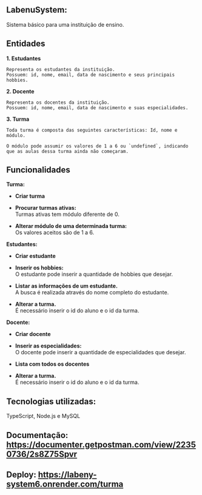 ## LabenuSystem:

Sistema básico para uma instituição de ensino.

## Entidades

<strong>1. Estudantes</strong> 

    Representa os estudantes da instituição.
    Possuem: id, nome, email, data de nascimento e seus principais hobbies. 

<strong>2. Docente</strong> 

    Representa os docentes da instituição.
    Possuem: id, nome, email, data de nascimento e suas especialidades.

<strong>3. Turma</strong> 

    Toda turma é composta das seguintes características: Id, nome e módulo.
    
    O módulo pode assumir os valores de 1 a 6 ou `undefined`, indicando que as aulas dessa turma ainda não começaram.

## Funcionalidades

<strong> Turma: </strong>

<ul>
    <p><li><strong>Criar turma</strong></li></p>
    <p><li><strong>Procurar turmas ativas:</strong></li> Turmas ativas tem módulo diferente de 0. </p>
    <p><li><strong>Alterar módulo de uma determinada turma:</strong></li> Os valores aceitos são de 1 a 6.</p>
</ul>

<strong> Estudantes: </strong>

<ul>
    <p><li><strong>Criar estudante</strong></li></p>
    <p><li><strong>Inserir os hobbies:</strong></li>O estudante pode inserir a quantidade de hobbies que desejar.</p>
    <p><li><strong>Listar as informações de um estudante.</strong></li> A busca é realizada através do nome completo do estudante.</p>
    <p><li><strong>Alterar a turma.</strong></li> É necessário inserir o id do aluno e o id da turma.</p>
</ul>

<strong> Docente: </strong>

<ul>
    </p><li><strong>Criar docente</strong></li></p>
    <p><li><strong>Inserir as especialidades: </strong></li> O docente pode inserir a quantidade de especialidades que desejar.</p>
    </p><li><strong>Lista com todos os docentes</strong></li></p>
    </p><li><strong>Alterar a turma.</strong></li>É necessário inserir o id do aluno e o id da turma.</p>
</ul>

## Tecnologias utilizadas:

TypeScript, Node.js e MySQL

## Documentação: https://documenter.getpostman.com/view/22350736/2s8Z75Spvr

## Deploy: https://labeny-system6.onrender.com/turma
